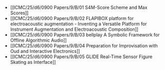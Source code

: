 - [[ICMC/25/d6/0900 Papers/9/B/01 S4M-Score Scheme and Max Scores]]
- [[ICMC/25/d6/0900 Papers/9/B/02 FLAPIBOX platform for electroacoustic augmentation - Inventing a Versatile Platform for Instrument Augmentation and Electroacoustic Composition]]
- [[ICMC/25/d6/0900 Papers/9/B/03 bellplay A Symbolic Framework for Offline Algorithmic Audio]]
- [[ICMC/25/d6/0900 Papers/9/B/04 Preparation for Improvisation with Oud and Interactive Electronics]]
- [[ICMC/25/d6/0900 Papers/9/B/05 GLIDE Real-Time Sensor Figure Skating as Interface]]